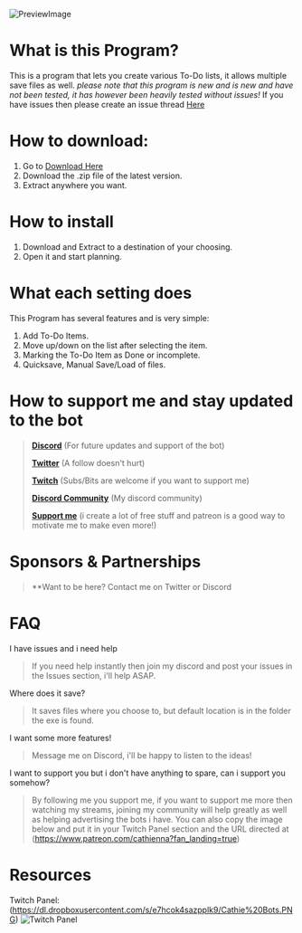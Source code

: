 ![PreviewImage](https://dl.dropboxusercontent.com/s/bl6xmghhstz57bf/Haven_To-do_List_QMAVrq3INQ.png)

# What is this Program?
This is a program that lets you create various To-Do lists, it allows multiple save files as well.
*please note that this program is new and is new and have not been tested, it has however been heavily tested without issues!*
If you have issues then please create an issue thread [Here](https://github.com/Cathienna/Haven-Todo-List/issues)

# How to download:
1. Go to [Download Here](https://github.com/Cathienna/Haven-Todo-List/releases)
2. Download the .zip file of the latest version.
3. Extract anywhere you want.

# How to install
1. Download and Extract to a destination of your choosing.
2. Open it and start planning.

# What each setting does
This Program has several features and is very simple:
1. Add To-Do Items.
2. Move up/down on the list after selecting the item.
3. Marking the To-Do Item as Done or incomplete.
4. Quicksave, Manual Save/Load of files.

# How to support me and stay updated to the bot
> **[Discord](https://discord.gg/u6SpUpfMzy)** (For future updates and support of the bot)
> 
> **[Twitter](https://twitter.com/cathienna)** (A follow doesn't hurt)
> 
> **[Twitch](https://www.twitch.tv/cathienna)** (Subs/Bits are welcome if you want to support me)
> 
> **[Discord Community](https://discord.gg/u6SpUpfMzy)** (My discord community)
> 
> **[Support me](https://www.patreon.com/cathienna)** (i create a lot of free stuff and patreon is a good way to motivate me to make even more!)

# Sponsors & Partnerships
> **Want to be here? Contact me on Twitter or Discord

# FAQ
I have issues and i need help
> If you need help instantly then join my discord and post your issues in the Issues section, i'll help ASAP.

Where does it save?
> It saves files where you choose to, but default location is in the folder the exe is found.

I want some more features!
> Message me on Discord, i'll be happy to listen to the ideas!

I want to support you but i don't have anything to spare, can i support you somehow?
> By following me you support me, if you want to support me more then watching my streams, joining my community will help greatly as well as helping advertising the bots i have.
> You can also copy the image below and put it in your Twitch Panel section and the URL directed at (https://www.patreon.com/cathienna?fan_landing=true)

# Resources
Twitch Panel: (https://dl.dropboxusercontent.com/s/e7hcok4sazpplk9/Cathie%20Bots.PNG)
![Twitch Panel](https://dl.dropboxusercontent.com/s/e7hcok4sazpplk9/Cathie%20Bots.PNG)
